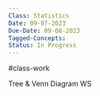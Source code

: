 ```yaml
---
Class: Statistics
Date: 09-07-2023
Due-Date: 09-08-2023
Tagged-Concepts: 
Status: In Progress
---
```

#class-work 

Tree & Venn Diagram WS
